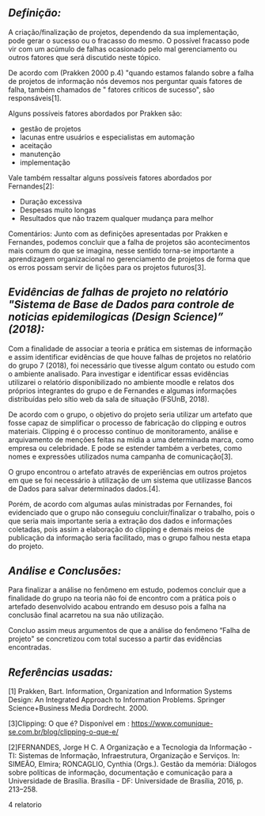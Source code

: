 


## *Definição:*


A criação/finalização de projetos, dependendo da sua implementação, pode gerar o sucesso ou o fracasso do mesmo. O possível fracasso pode vir com um acúmulo de falhas ocasionado pelo mal gerenciamento ou outros fatores que será discutido neste tópico.

De acordo com (Prakken 2000 p.4) "quando estamos falando sobre a falha de projetos de informação nós devemos nos perguntar quais fatores de falha, também chamados de " fatores críticos de sucesso", são responsáveis[1]. 

Alguns possíveis fatores abordados por Prakken são:
 - gestão de projetos
 - lacunas entre usuários e especialistas em automação
 - aceitação
 - manutenção
 - implementação
 
Vale também ressaltar alguns possíveis fatores abordados por Fernandes[2]:
 - Duração excessiva  
 - Despesas muito longas  
 - Resultados que não trazem qualquer mudança para melhor
 


Comentários: Junto com as definições apresentadas por Prakken e Fernandes, podemos concluir que a falha de projetos são acontecimentos mais comum do que se imagina, nesse sentido torna-se importante a aprendizagem organizacional no gerenciamento de projetos de forma que os erros possam servir de lições para os projetos futuros[3].




## *Evidências de falhas de projeto  no relatório "Sistema de Base de Dados para controle de noticias epidemilogicas (Design Science)” (2018):*

 Com a finalidade de associar a teoria e prática em sistemas de informação e assim identificar evidências de que houve falhas de projetos no relatório do grupo 7 (2018),  foi necessário que tivesse algum contato ou estudo com o ambiente analisado. Para investigar e identificar essas evidências utilizarei o relatório disponibilizado no ambiente moodle e relatos dos próprios integrantes do grupo e de Fernandes e algumas informações distribuídas pelo sítio web da sala de situação (FSUnB, 2018).

De acordo com o grupo, o objetivo do projeto seria utilizar um artefato que  fosse capaz de simplificar o processo de fabricação do clipping e outros materiais. Clipping é o processo contínuo de monitoramento, análise e arquivamento de menções feitas na mídia a uma determinada marca, como empresa ou celebridade. E pode se estender também a verbetes, como nomes e expressões utilizados numa campanha de comunicação[3].

O grupo encontrou o artefato através de experiências em outros projetos em que se foi necessário à utilização de um sistema que utilizasse Bancos  de Dados para salvar determinados dados.[4]. 

Porém, de acordo com algumas aulas ministradas por Fernandes, foi evidenciado que o grupo não conseguiu concluir/finalizar o trabalho, pois o que seria mais importante seria a extração dos dados e informações coletadas, pois assim a elaboração do clipping e demais meios de publicação da informação seria facilitado, mas o grupo falhou nesta etapa do projeto. 

## *Análise e Conclusões:*

Para finalizar a análise no fenômeno em estudo, podemos concluir que a finalidade do grupo na teoria não foi de encontro com a prática pois o artefado desenvolvido acabou entrando em desuso pois a falha na conclusão final acarretou na sua não utilização.

Concluo assim meus argumentos de que a análise do fenômeno “Falha de projeto" se concretizou com total sucesso a partir das evidências encontradas.

## *Referências usadas:*


[1] Prakken, Bart. Information, Organization and Information Systems Design: An Integrated Approach to Information Problems. Springer Science+Business Media Dordrecht. 2000.

[3]Clipping: O que é? Disponível em : https://www.comunique-se.com.br/blog/clipping-o-que-e/
 

[2]FERNANDES, Jorge H C. A Organização e a Tecnologia da Informação - TI: Sistemas de Informação, Infraestrutura, Organização e Serviços. In: SIMEÃO, Elmira; RONCAGLIO, Cynthia (Orgs.). Gestão da memória:  Diálogos sobre políticas de informação, documentação e comunicação para a Universidade de Brasília. Brasília - DF: Universidade de Brasília, 2016, p. 213–258. 

 4 relatorio

<!--stackedit_data:
eyJoaXN0b3J5IjpbLTgwMTc2ODQyLDE5NjYxNDgxMTMsLTY2Mz
IxMjQyNSwxNjg0NzU5MjkzLDEzODQ1MzEyNDMsMTQxMjQxMDU5
Nyw2NjQxODA1MTBdfQ==
-->